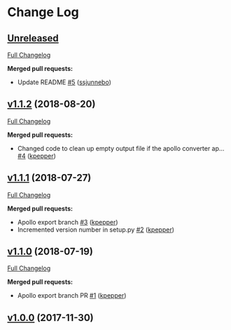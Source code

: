 # Change Log

## [Unreleased](https://github.com/sanger-pathogens/chado-export/tree/HEAD)

[Full Changelog](https://github.com/sanger-pathogens/chado-export/compare/v1.1.2...HEAD)

**Merged pull requests:**

- Update README [\#5](https://github.com/sanger-pathogens/chado-export/pull/5) ([ssjunnebo](https://github.com/ssjunnebo))

## [v1.1.2](https://github.com/sanger-pathogens/chado-export/tree/v1.1.2) (2018-08-20)
[Full Changelog](https://github.com/sanger-pathogens/chado-export/compare/v1.1.1...v1.1.2)

**Merged pull requests:**

- Changed code to clean up empty output file if the apollo converter ap… [\#4](https://github.com/sanger-pathogens/chado-export/pull/4) ([kpepper](https://github.com/kpepper))

## [v1.1.1](https://github.com/sanger-pathogens/chado-export/tree/v1.1.1) (2018-07-27)
[Full Changelog](https://github.com/sanger-pathogens/chado-export/compare/v1.1.0...v1.1.1)

**Merged pull requests:**

- Apollo export branch [\#3](https://github.com/sanger-pathogens/chado-export/pull/3) ([kpepper](https://github.com/kpepper))
- Incremented version number in setup.py [\#2](https://github.com/sanger-pathogens/chado-export/pull/2) ([kpepper](https://github.com/kpepper))

## [v1.1.0](https://github.com/sanger-pathogens/chado-export/tree/v1.1.0) (2018-07-19)
[Full Changelog](https://github.com/sanger-pathogens/chado-export/compare/v1.0.0...v1.1.0)

**Merged pull requests:**

- Apollo export branch PR [\#1](https://github.com/sanger-pathogens/chado-export/pull/1) ([kpepper](https://github.com/kpepper))

## [v1.0.0](https://github.com/sanger-pathogens/chado-export/tree/v1.0.0) (2017-11-30)

